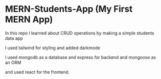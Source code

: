 # MERN-Students-App (My First MERN App)
In this repo I learned about CRUD operations by making a simple students data app 

I used tailwind for styling and added darkmode

I used mongodb as a database and express for backend and mongoose as an ORM

and used react for the frontend.
